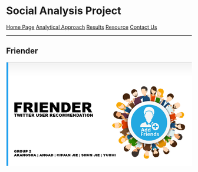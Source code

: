 # Social Analysis Project
[Home Page]()       [Analytical Approach]()       [Results]()      [Resource]()       [Contact Us]()
***
## Friender
![Home Page](https://github.com/NeoTianSJ/Social-AnalysisProject/blob/master/2f9032508350976d4c01fa1a78df711.png "Home Page")



